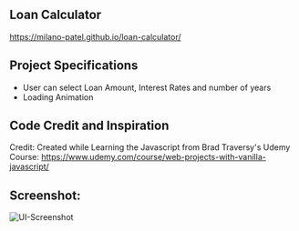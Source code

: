 ## Loan Calculator 
https://milano-patel.github.io/loan-calculator/

## Project Specifications
- User can select Loan Amount, Interest Rates and number of years
- Loading Animation

## Code Credit and Inspiration
Credit: Created while Learning the Javascript from Brad Traversy's Udemy Course: https://www.udemy.com/course/web-projects-with-vanilla-javascript/

## Screenshot:
![UI-Screenshot](images/loan-calculator-ui.png)